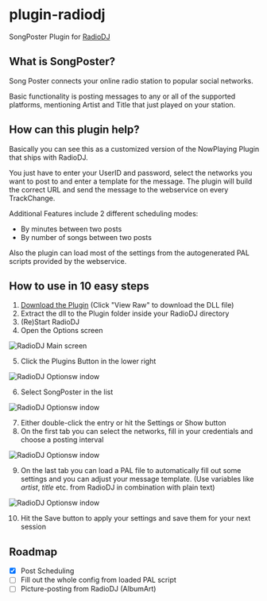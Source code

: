 # plugin-radiodj
SongPoster Plugin for [RadioDJ](http://radiodj.ro)

## What is SongPoster?
Song Poster connects your online radio station to popular social networks.

Basic functionality is posting messages to any or all of the supported platforms, mentioning Artist and Title that just played on your station.

## How can this plugin help?
Basically you can see this as a customized version of the NowPlaying Plugin that ships with RadioDJ.

You just have to enter your UserID and password, select the networks you want to post to and enter a template for the message.
The plugin will build the correct URL and send the message to the webservice on every TrackChange.

Additional Features include 2 different scheduling modes:
* By minutes between two posts
* By number of songs between two posts

Also the plugin can load most of the settings from the autogenerated PAL scripts provided by the webservice.

## How to use in 10 easy steps
1. [Download the Plugin](Plugin_SongPoster/bin/Release/Plugin_SongPoster.dll) (Click "View Raw" to download the DLL file)
2. Extract the dll to the Plugin folder inside your RadioDJ directory
3. (Re)Start RadioDJ
4. Open the Options screen
  
  ![RadioDJ Main screen](https://dl.dropboxusercontent.com/u/7370504/radioDJ/Step1.png)
  
5. Click the Plugins Button in the lower right
  
  ![RadioDJ Optionsw indow](https://dl.dropboxusercontent.com/u/7370504/radioDJ/Step2.png)

6. Select SongPoster in the list
  
  ![RadioDJ Optionsw indow](https://dl.dropboxusercontent.com/u/7370504/radioDJ/Step3.png)

7. Either double-click the entry or hit the Settings or Show button
8. On the first tab you can select the networks, fill in your credentials and choose a posting interval
  
  ![RadioDJ Optionsw indow](https://dl.dropboxusercontent.com/u/7370504/radioDJ/Step4.png)
  
9. On the last tab you can load a PAL file to automatically fill out some settings and you can adjust your message template.
(Use variables like $artist$, $title$ etc. from RadioDJ in combination with plain text)
  
  ![RadioDJ Optionsw indow](https://dl.dropboxusercontent.com/u/7370504/radioDJ/Step4.png)
  
10. Hit the Save button to apply your settings and save them for your next session

## Roadmap
- [x] Post Scheduling
- [ ] Fill out the whole config from loaded PAL script
- [ ] Picture-posting from RadioDJ (AlbumArt)
